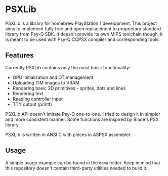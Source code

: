# PSXLib

PSXLib is a library for homebrew PlayStation 1 development. This project aims to implement fully free and open replacement to proprietary standard library from Psy-Q SDK. It doesn't provide its own MIPS toolchain though, it is meant to be used with Psy-Q CCPSX compiler and corresponding tools.

## Features

Currently PSXLib contains only the most basic functionality:

- GPU initialization and OT management
- Uploading TIM images to VRAM
- Rendering basic 2D primitives - sprites, dots and lines
- Rendering text
- Reading controller input
- TTY output (printf)

PSXLib API doesn't imitate Psy-Q one-to-one. I tried to design it in simpler and more consistent manner. Some functions are inspired by Blade's PSX library.

PSXLib is written in ANSI C with pieces in ASPSX assembler.

## Usage
A simple usage example can be found in the `demo` folder. Keep in mind that this repository doesn't contain third-party utilities needed to build it.
